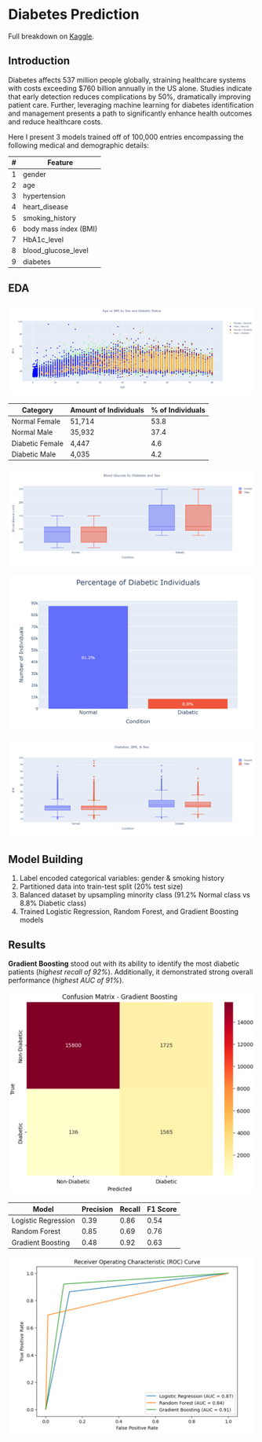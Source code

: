 # Diabetes Prediction
Full breakdown on [Kaggle](https://www.kaggle.com/code/maxboonjindasup/diabetes-prediction).

## Introduction
Diabetes affects 537 million people globally, straining healthcare systems with costs exceeding $760 billion annually in the US alone. Studies indicate that early detection reduces complications by 50%, dramatically improving patient care. Further, leveraging machine learning for diabetes identification and management presents a path to significantly enhance health outcomes and reduce healthcare costs.

Here I present 3 models trained off of 100,000 entries encompassing the following medical and demographic details:

| #   | Feature              |
| --- | -------------------- |
| 1   | gender               |
| 2   | age                  |
| 3   | hypertension         |
| 4   | heart_disease        |
| 5   | smoking_history      |
| 6   | body mass index (BMI)|
| 7   | HbA1c_level          |
| 8   | blood_glucose_level  |
| 9   | diabetes             |

## EDA

![](https://github.com/MaxBoonjindasup/diabetes_prediction/blob/main/age_vs_bmi.png)

| Category          | Amount of Individuals | % of Individuals |
|-------------------|-----------------------|------------------|
| Normal Female     | 51,714                | 53.8             |
| Normal Male       | 35,932                | 37.4             |
| Diabetic Female   | 4,447                 | 4.6              |
| Diabetic Male     | 4,035                 | 4.2              |

![](https://github.com/MaxBoonjindasup/diabetes_prediction/blob/main/blood_glucose.png)

![](https://github.com/MaxBoonjindasup/diabetes_prediction/blob/main/perc_diabetic_sex.png)

![](https://github.com/MaxBoonjindasup/diabetes_prediction/blob/main/diabetes_bmi_sex.png)

## Model Building
1. Label encoded categorical variables: gender & smoking history
2. Partitioned data into train-test split (20% test size)
3. Balanced dataset by upsampling minority class (91.2% Normal class vs 8.8% Diabetic class)
4. Trained Logistic Regression, Random Forest, and Gradient Boosting models

## Results
**Gradient Boosting** stood out with its ability to identify the most diabetic patients (*highest recall of 92%*). Additionally, it demonstrated strong overall performance (*highest AUC of 91%*).

![](https://github.com/MaxBoonjindasup/diabetes_prediction/blob/main/confusion_matrix_gradient_boosting.png)

| Model               | Precision | Recall | F1 Score |
|---------------------|-----------|--------|----------|
| Logistic Regression | 0.39      | 0.86   | 0.54     |
| Random Forest       | 0.85      | 0.69   | 0.76     |
| Gradient Boosting   | 0.48      | 0.92   | 0.63     |

![](https://github.com/MaxBoonjindasup/diabetes_prediction/blob/main/roc_curve.png)
